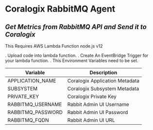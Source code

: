# Coralogix RabbitMQ Agent
## _Get Metrics from RabbitMQ API and Send it to Coralogix_


This Requires AWS Lambda Function node.js v12

. Upload code into lambda function.
. Create An EventBridge Trigger for your lambda function.
. This  Environment Variables need to be set.

| Variable | Description |
| -------- | ----------- |
| APPLICATION_NAME | Coralogix Application Metadata |
| SUBSYSTEM | Coralogix Subsystem Metadata |
| PRIVATE_KEY | Coralogix Private Key |
| RABBITMQ_USERNAME | Rabbit Admin UI Username |
| RABBITMQ_PASSWORD | Rabbit Admin UI Password |
| RABBITMQ_FQDN | Rabbit Admin UI URL |

